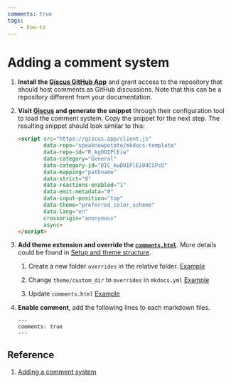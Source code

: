 ```yaml
---
comments: true
tags:
    - how-to
---
```


# Adding a comment system


1.  __Install the [Giscus GitHub App]__ and grant access to the repository that should host comments as GitHub discussions. Note that this can be a repository different from your documentation.
2.  __Visit [Giscus] and generate the snippet__ through their configuration tool to load the comment system. Copy the snippet for the next step. The resulting snippet should look similar to this:

    ```html
    <script src="https://giscus.app/client.js"
            data-repo="speaknowpotato/mkdocs-template"
            data-repo-id="R_kgDOIPlEiw"
            data-category="General"
            data-category-id="DIC_kwDOIPlEi84CSPcD"
            data-mapping="pathname"
            data-strict="0"
            data-reactions-enabled="1"
            data-emit-metadata="0"
            data-input-position="top"
            data-theme="preferred_color_scheme"
            data-lang="en"
            crossorigin="anonymous"
            async>
    </script>
    ```
3. __Add theme extension and override the [`comments.html`][comments]__. More details could be found in [Setup and theme structure](https://squidfunk.github.io/mkdocs-material/customization/#setup-and-theme-structure). 
   
    1. Create a new folder `overrides` in the relative folder. [Example](https://github.com/speaknowpotato/mkdocs-template/tree/main/overrides/partials)
    
    2. Change `theme/custom_dir` to `overrides` in `mkdocs.yml` [Example](https://github.com/speaknowpotato/mkdocs-template/blob/main/mkdocs.yml)
    
    3. Update `comments.html` [Example](https://github.com/speaknowpotato/mkdocs-template/blob/main/overrides/partials/comments.html)
  
4. __Enable comment__, add the following lines to each markdown files. 
   ```
   ---
   comments: true
   ---
   ```

## Reference
1. [Adding a comment system](https://squidfunk.github.io/mkdocs-material/setup/adding-a-comment-system/)






  [Giscus GitHub App]: https://github.com/apps/giscus
  [Giscus]: https://giscus.app/
  [comments]: https://github.com/squidfunk/mkdocs-material/blob/master/src/partials/comments.html

